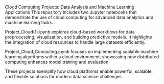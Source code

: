 Cloud Computing Projects: Data Analysis and Machine Learning Applications
This repository includes two Jupyter notebooks that demonstrate the use of cloud computing for advanced data analytics and machine learning tasks.

Project_Cloud(1).ipynb explores cloud-based workflows for data preprocessing, visualization, and building predictive models. It highlights the integration of cloud resources to handle large datasets efficiently.

Project_Cloud_Computing.ipynb focuses on implementing scalable machine learning algorithms within a cloud environment, showcasing how distributed computing enhances model training and evaluation.

These projects exemplify how cloud platforms enable powerful, scalable, and flexible solutions for modern data science challenges.


